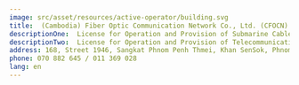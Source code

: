 ```yaml
---
image: src/asset/resources/active-operator/building.svg
title:  (Cambodia) Fiber Optic Communication Network Co., Ltd. (CFOCN) 
descriptionOne:  License for Operation and Provision of Submarine Cable
descriptionTwo:  License for Operation and Provision of Telecommunications Cable Network
address: 168, Street 1946, Sangkat Phnom Penh Thmei, Khan SenSok, Phnom Penh
phone: 070 882 645 / 011 369 028
lang: en
---
```

